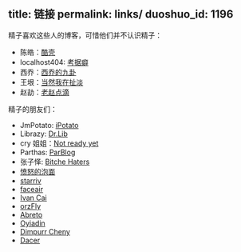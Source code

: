 title: 链接
permalink: links/
duoshuo_id: 1196
---

精子喜欢这些人的博客，可惜他们并不认识精子：

* 陈皓：[酷壳](http://coolshell.cn/)
* localhost404: [考据癖](http://localhost-8080.com/)
* 西乔：[西乔的九卦](http://blog.xiqiao.info/)
* 王垠：[当然我在扯淡](http://www.yinwang.org/)
* 赵劼：[老赵点滴](http://blog.zhaojie.me/)

精子的朋友们：

* JmPotato: [iPotato](http://ipotato.me/)
* Librazy: [Dr.Lib](http://im.librazy.org/)
* cry 姐姐：[Not ready yet](http://infinnie.github.io/)
* Parthas: [ParBlog](http://blog.xparthas.com/)
* 张子怿: [Bitche Haters](http://brightsaul.me/)
* [愤怒的泡面](http://powman.org/)
* [starriv](http://starriv.com)
* [faceair](http://lucy.faceair.me/)
* [Ivan Cai](http://www.ivancai.me/)
* [orzFly](http://orzfly.com/)
* [Abreto](http://blog.abreto.net/)
* [Oyiadin](http://oyiadin.farbox.com/)
* [Dimpurr Cheny](http://im.dimpurr.com/)
* [Dacer](http://blog.dacer.im/)
